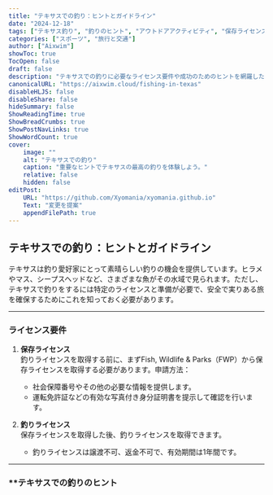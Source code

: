 ```yaml
---
title: "テキサスでの釣り：ヒントとガイドライン"
date: "2024-12-18"
tags: ["テキサス釣り", "釣りのヒント", "アウトドアアクティビティ", "保存ライセンス"]
categories: ["スポーツ", "旅行と交通"]
author: ["Aixwim"]
showToc: true
TocOpen: false
draft: false
description: "テキサスでの釣りに必要なライセンス要件や成功のためのヒントを網羅したガイド。"
canonicalURL: "https://aixwim.cloud/fishing-in-texas"
disableHLJS: false
disableShare: false
hideSummary: false
ShowReadingTime: true
ShowBreadCrumbs: true
ShowPostNavLinks: true
ShowWordCount: true
cover:
    image: ""
    alt: "テキサスでの釣り"
    caption: "重要なヒントでテキサスの最高の釣りを体験しよう。"
    relative: false
    hidden: false
editPost:
    URL: "https://github.com/Xyomania/xyomania.github.io"
    Text: "変更を提案"
    appendFilePath: true
---
```


## テキサスでの釣り：ヒントとガイドライン  

テキサスは釣り愛好家にとって素晴らしい釣りの機会を提供しています。ヒラメやマス、シープスヘッドなど、さまざまな魚がその水域で見られます。ただし、テキサスで釣りをするには特定のライセンスと準備が必要で、安全で実りある旅を確保するためにこれを知っておく必要があります。  

---

### **ライセンス要件**  

1. **保存ライセンス**  
   釣りライセンスを取得する前に、まずFish, Wildlife & Parks（FWP）から保存ライセンスを取得する必要があります。申請方法：  
   - 社会保障番号やその他の必要な情報を提供します。  
   - 運転免許証などの有効な写真付き身分証明書を提示して確認を行います。  

2. **釣りライセンス**  
   保存ライセンスを取得した後、釣りライセンスを取得できます。  
   - 釣りライセンスは譲渡不可、返金不可で、有効期間は1年間です。  

---

### **テキサスでの釣りのヒント
